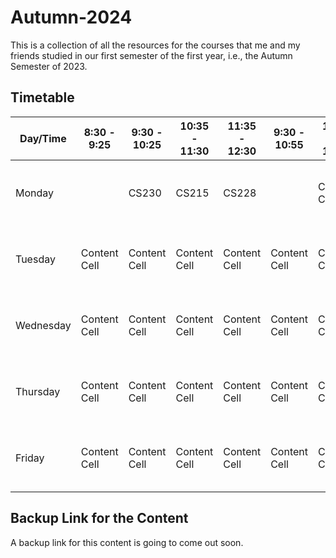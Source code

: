 # Autumn-2024

This is a collection of all the resources for the courses that me and my friends studied in our first semester of the first year, i.e., the Autumn Semester of 2023.

## Timetable

| Day/Time  | 8:30 - 9:25 | 9:30 - 10:25  | 10:35 - 11:30 | 11:35 - 12:30  | 9:30 - 10:55 | 11:05 - 12:30  | 2:00 - 5:00 | 2:00 - 3:25  | 3:30 - 4:55 | 5:30 - 6:55 | 7:00 - 8:25 |
| ------------- | ------------- | ------------- | ------------- | ------------- | ------------- | ------------- | ------------- | ------------- | ------------- | ------------- | ------------- |
| Monday  |   | CS230 | CS215 | CS228 |  | Content Cell  | Content Cell  | First Header  | Second Header | ------------- | ------------- |
| Tuesday  | Content Cell  | Content Cell  | Content Cell  | Content Cell  | Content Cell  | Content Cell  | Content Cell  | First Header  | Second Header | ------------- | ------------- |
| Wednesday  | Content Cell  | Content Cell  | Content Cell  | Content Cell  | Content Cell  | Content Cell  | Content Cell  | First Header  | Second Header | ------------- | ------------- |
| Thursday  | Content Cell  | Content Cell  | Content Cell  | Content Cell  | Content Cell  | Content Cell  | Content Cell  | First Header  | Second Header | ------------- | ------------- |
| Friday  | Content Cell  | Content Cell  | Content Cell  | Content Cell  | Content Cell  | Content Cell  | Content Cell  | First Header  | Second Header | ------------- | ------------- |

## Backup Link for the Content

A backup link for this content is going to come out soon.
